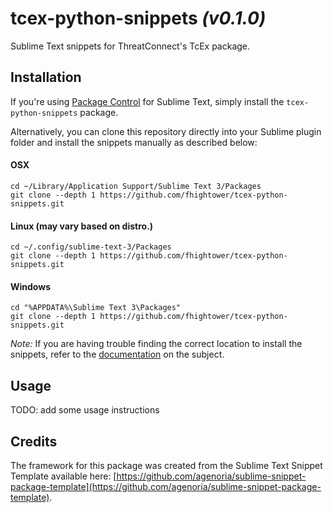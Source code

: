 # tcex-python-snippets *(v0.1.0)*

Sublime Text snippets for ThreatConnect's TcEx package.

## Installation

If you're using [Package Control](https://packagecontrol.io/) for Sublime Text, simply install the `tcex-python-snippets` package.

Alternatively, you can clone this repository directly into your Sublime plugin folder and install the snippets manually as described below:

#### OSX

```
cd ~/Library/Application Support/Sublime Text 3/Packages
git clone --depth 1 https://github.com/fhightower/tcex-python-snippets.git
```

#### Linux (may vary based on distro.)

```
cd ~/.config/sublime-text-3/Packages
git clone --depth 1 https://github.com/fhightower/tcex-python-snippets.git
```

#### Windows

```
cd "%APPDATA%\Sublime Text 3\Packages"
git clone --depth 1 https://github.com/fhightower/tcex-python-snippets.git
```

*Note:* If you are having trouble finding the correct location to install the snippets, refer to the [documentation](http://docs.sublimetext.info/en/latest/basic_concepts.html#the-data-directory) on the subject.

## Usage

TODO: add some usage instructions

## Credits

The framework for this package was created from the Sublime Text Snippet Template available here: [https://github.com/agenoria/sublime-snippet-package-template](https://github.com/agenoria/sublime-snippet-package-template).
